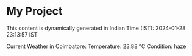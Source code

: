 # My Project

This content is dynamically generated in Indian Time (IST): 2024-01-28 23:13:57 IST


Current Weather in Coimbatore:
Temperature: 23.88 °C
Condition: haze
